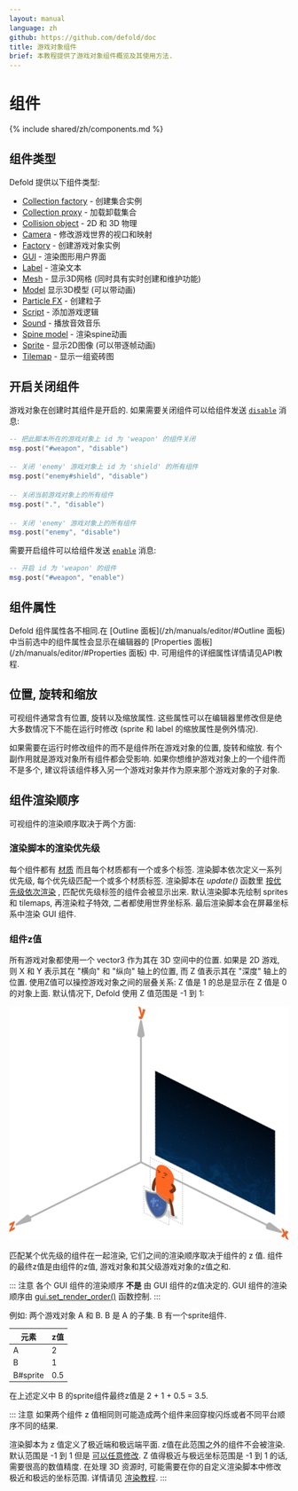 ```yaml
---
layout: manual
language: zh
github: https://github.com/defold/doc
title: 游戏对象组件
brief: 本教程提供了游戏对象组件概览及其使用方法.
---
```


# 组件

{% include shared/zh/components.md %}

## 组件类型

Defold 提供以下组件类型:

* [Collection factory](/zh/manuals/collection-factory) - 创建集合实例
* [Collection proxy](/zh/manuals/collection-proxy) - 加载卸载集合
* [Collision object](/zh/manuals/physics) - 2D 和 3D 物理
* [Camera](/zh/manuals/camera) - 修改游戏世界的视口和映射
* [Factory](/zh/manuals/factory) - 创建游戏对象实例
* [GUI](/zh/manuals/gui) - 渲染图形用户界面
* [Label](/zh/manuals/label) - 渲染文本
* [Mesh](/zh/manuals/mesh) - 显示3D网格 (同时具有实时创建和维护功能)
* [Model](/zh/manuals/model) 显示3D模型 (可以带动画)
* [Particle FX](/zh/manuals/particlefx) -  创建粒子
* [Script](/zh/manuals/script) - 添加游戏逻辑
* [Sound](/zh/manuals/sound) - 播放音效音乐
* [Spine model](/zh/manuals/spinemodel) - 渲染spine动画
* [Sprite](/zh/manuals/sprite) - 显示2D图像 (可以带逐帧动画)
* [Tilemap](/zh/manuals/tilemap) - 显示一组瓷砖图

## 开启关闭组件

游戏对象在创建时其组件是开启的. 如果需要关闭组件可以给组件发送 [`disable`](/ref/go/#disable) 消息:

```lua
-- 把此脚本所在的游戏对象上 id 为 'weapon' 的组件关闭
msg.post("#weapon", "disable")

-- 关闭 'enemy' 游戏对象上 id 为 'shield' 的所有组件
msg.post("enemy#shield", "disable")

-- 关闭当前游戏对象上的所有组件
msg.post(".", "disable")

-- 关闭 'enemy' 游戏对象上的所有组件
msg.post("enemy", "disable")
```

需要开启组件可以给组件发送 [`enable`](/ref/go/#enable) 消息:

```lua
-- 开启 id 为 'weapon' 的组件
msg.post("#weapon", "enable")
```

## 组件属性

Defold 组件属性各不相同.在 [Outline 面板](/zh/manuals/editor/#Outline 面板) 中当前选中的组件属性会显示在编辑器的 [Properties 面板](/zh/manuals/editor/#Properties 面板) 中. 可用组件的详细属性详情请见API教程.

## 位置, 旋转和缩放

可视组件通常含有位置, 旋转以及缩放属性. 这些属性可以在编辑器里修改但是绝大多数情况下不能在运行时修改 (sprite 和 label 的缩放属性是例外情况).

如果需要在运行时修改组件的而不是组件所在游戏对象的位置, 旋转和缩放. 有个副作用就是游戏对象所有组件都会受影响. 如果你想维护游戏对象上的一个组件而不是多个, 建议将该组件移入另一个游戏对象并作为原来那个游戏对象的子对象.

## 组件渲染顺序

可视组件的渲染顺序取决于两个方面:

### 渲染脚本的渲染优先级
每个组件都有 [材质](/zh/manuals/material/) 而且每个材质都有一个或多个标签. 渲染脚本依次定义一系列优先级, 每个优先级匹配一个或多个材质标签. 渲染脚本在 *update()* 函数里 [按优先级依次渲染](/zh/manuals/render/#渲染优先级) , 匹配优先级标签的组件会被显示出来. 默认渲染脚本先绘制 sprites 和 tilemaps, 再渲染粒子特效, 二者都使用世界坐标系. 最后渲染脚本会在屏幕坐标系中渲染 GUI 组件.

### 组件z值
所有游戏对象都使用一个 vector3 作为其在 3D 空间中的位置. 如果是 2D 游戏, 则 X 和 Y 表示其在 "横向" 和 "纵向" 轴上的位置, 而 Z 值表示其在 "深度" 轴上的位置. 使用Z值可以操控游戏对象之间的层叠关系: Z 值是 1 的总是显示在 Z 值是 0 的对象上面. 默认情况下, Defold 使用 Z 值范围是 -1 到 1:

![model](/manuals/images/graphics/z-order.png)

匹配某个优先级的组件在一起渲染, 它们之间的渲染顺序取决于组件的 z 值. 组件的最终z值是由组件的z值, 游戏对象和其父级游戏对象的z值之和.

::: 注意
各个 GUI 组件的渲染顺序 **不是** 由 GUI 组件的z值决定的. GUI 组件的渲染顺序由 [gui.set_render_order()](/ref/gui/#gui.set_render_order:order) 函数控制.
:::

例如: 两个游戏对象 A 和 B. B 是 A 的子集. B 有一个sprite组件.

| 元素     | z值      |
|----------|---------|
| A        | 2       |
| B        | 1       |
| B#sprite | 0.5     |

在上述定义中 B 的sprite组件最终z值是 2 + 1 + 0.5 = 3.5.

::: 注意
如果两个组件 z 值相同则可能造成两个组件来回穿梭闪烁或者不同平台顺序不同的结果.

渲染脚本为 z 值定义了极近端和极远端平面. z值在此范围之外的组件不会被渲染. 默认范围是 -1 到 1 但是 [可以任意修改](/zh/manuals/render/#默认视口映射).
Z 值得极近与极远坐标范围是 -1 到 1 的话, 需要很高的数值精度. 在处理 3D 资源时, 可能需要在你的自定义渲染脚本中修改极近和极远的坐标范围. 详情请见 [渲染教程](/zh/manuals/render/).
:::

